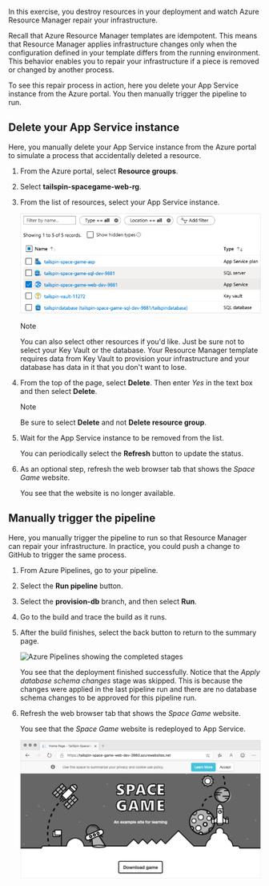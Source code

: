 In this exercise, you destroy resources in your deployment and watch Azure Resource Manager repair your infrastructure.

Recall that Azure Resource Manager templates are idempotent. This means that Resource Manager applies infrastructure changes only when the configuration defined in your template differs from the running environment. This behavior enables you to repair your infrastructure if a piece is removed or changed by another process.

To see this repair process in action, here you delete your App Service instance from the Azure portal. You then manually trigger the pipeline to run.

## Delete your App Service instance

Here, you manually delete your App Service instance from the Azure portal to simulate a process that accidentally deleted a resource.

1. From the Azure portal, select **Resource groups**.
1. Select **tailspin-spacegame-web-rg**.
1. From the list of resources, select your App Service instance.

    ![Selecting the App Service resource in the Azure portal](../media/6-portal-select-app-service.png)

    > [!NOTE]
    > You can also select other resources if you'd like. Just be sure not to select your Key Vault or the database. Your Resource Manager template requires data from Key Vault to provision your infrastructure and your database has data in it that you don't want to lose.

1. From the top of the page, select **Delete**. Then enter *Yes* in the text box and then select **Delete**.

    > [!NOTE]
    > Be sure to select **Delete** and not **Delete resource group**.

1. Wait for the App Service instance to be removed from the list.

    You can periodically select the **Refresh** button to update the status.
1. As an optional step, refresh the web browser tab that shows the _Space Game_ website.

    You see that the website is no longer available.

## Manually trigger the pipeline

Here, you manually trigger the pipeline to run so that Resource Manager can repair your infrastructure. In practice, you could push a change to GitHub to trigger the same process.

1. From Azure Pipelines, go to your pipeline.
1. Select the **Run pipeline** button.
1. Select the **provision-db** branch, and then select **Run**.
1. Go to the build and trace the build as it runs.
1. After the build finishes, select the back button to return to the summary page.

    ![Azure Pipelines showing the completed stages](../media/6-pipeline-stages-overview.png)

    You see that the deployment finished successfully. Notice that the *Apply database schema changes* stage was skipped. This is because the changes were applied in the last pipeline run and there are no database schema changes to be approved for this pipeline run.
1. Refresh the web browser tab that shows the _Space Game_ website.

    You see that the _Space Game_ website is redeployed to App Service.

    ![The Space Game website](../media/5-space-game-home-page.png)
